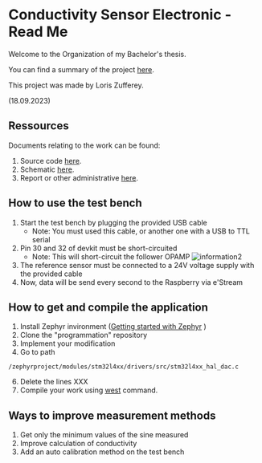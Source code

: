 # Conductivity Sensor Electronic - Read Me
Welcome to the Organization of my Bachelor's thesis. 

You can find a summary of the project [here](thesis-summary.pdf).

This project was made by Loris Zufferey.

(18.09.2023)
## Ressources
Documents relating to the work can be found:
  1. Source code [here](https://github.com/Bachelor-Work-Zufferey/programation).
  2. Schematic [here](https://github.com/Bachelor-Work-Zufferey/electronic).
  3. Report or other administrative [here](https://github.com/Bachelor-Work-Zufferey/administrative).
## How to use the test bench 
  1. Start the test bench by plugging the provided USB cable
     - Note: You must used this cable, or another one with a USB to TTL serial
  2. Pin 30 and 32 of devkit must be short-circuited
     - Note: This will short-circuit the follower OPAMP
![information2](https://github.com/Bachelor-Work-Zufferey/.github/assets/54267681/9f06b5da-e5b5-4741-bee4-51b29b572153)
  3. The reference sensor must be connected to a 24V voltage supply with the provided cable
  4. Now, data will be send every second to the Raspberry via e'Stream

## How to get and compile the application
  1. Install Zephyr invironment ([Getting started with Zephyr](https://docs.zephyrproject.org/latest/develop/getting_started/index.html) )
  2. Clone the "programmation" repository
  3. Implement your modification
  4. Go to path
````
/zephyrproject/modules/stm32l4xx/drivers/src/stm32l4xx_hal_dac.c
```` 
  6. Delete the lines XXX
  7. Compile your work using [west](https://docs.zephyrproject.org/latest/develop/west/index.html) command.

## Ways to improve measurement methods
  1. Get only the minimum values of the sine measured
  2. Improve calculation of conductivity
  3. Add an auto calibration method on the test bench
